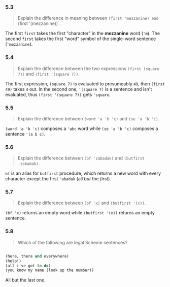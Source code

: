 ### 5.3

> Explain the difference in meaning between `(first 'mezzanine) and `(first '(mezzanine))`.

The first `first` takes the first "character" in the **mezzanine** word (`'m`).
The second `first` takes the first "word" symbol of the single-word sentence (`'mezzanine`).

### 5.4

> Explain the difference between the two expressions `(first (square 7))` and `(first '(square 7))`.

The first expression, `(square 7)` is evaluated to presumeably `49`, then `(first 49)` takes `4` out.
In the second one, `'(square 7)` is a sentence and isn't evaluated, thus `(first '(square 7))` gets `'square`.

### 5.5

> Explain the difference between `(word 'a 'b 'c)` and `(se 'a 'b 'c)`.

`(word 'a 'b 'c)` composes a `'abc` word while `(se 'a 'b 'c)` composes a sentence `'(a b c)`.

### 5.6

> Explain the difference between `(bf 'zabadak)` and `(butfirst 'zabadak)`.

`bf` is an alias for `butfirst` procedure, which returns a new word with every character
except the first `'abadak` (all *but* the *first*).

### 5.7

> Explain the difference between `(bf 'x)` and `(butfirst '(x))`.

`(bf 'x)` returns an empty word while `(butfirst '(x))` returns an empty sentence.

### 5.8

> Which of the following are legal Scheme sentences?

```scheme

(here, there and everywhere)
(help!)
(all i've got to do)
(you know my name (look up the number))

```

All but the last one.









